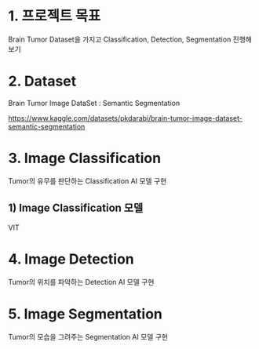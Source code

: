 # 1. 프로젝트 목표
Brain Tumor Dataset을 가지고 Classification, Detection, Segmentation 진행해보기

# 2. Dataset
Brain Tumor Image DataSet : Semantic Segmentation

https://www.kaggle.com/datasets/pkdarabi/brain-tumor-image-dataset-semantic-segmentation

# 3. Image Classification
Tumor의 유무를 판단하는 Classification AI 모델 구현

## 1) Image Classification 모델
VIT

# 4. Image Detection
Tumor의 위치를 파악하는 Detection AI 모델 구현

# 5. Image Segmentation
Tumor의 모습을 그려주는 Segmentation AI 모델 구현
